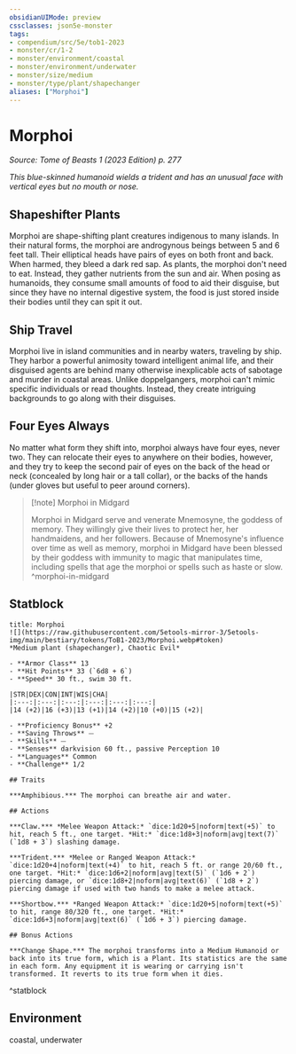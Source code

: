 ```yaml
---
obsidianUIMode: preview
cssclasses: json5e-monster
tags:
- compendium/src/5e/tob1-2023
- monster/cr/1-2
- monster/environment/coastal
- monster/environment/underwater
- monster/size/medium
- monster/type/plant/shapechanger
aliases: ["Morphoi"]
---
```

# Morphoi
*Source: Tome of Beasts 1 (2023 Edition) p. 277*  

*This blue-skinned humanoid wields a trident and has an unusual face with vertical eyes but no mouth or nose.*

## Shapeshifter Plants

Morphoi are shape-shifting plant creatures indigenous to many islands. In their natural forms, the morphoi are androgynous beings between 5 and 6 feet tall. Their elliptical heads have pairs of eyes on both front and back. When harmed, they bleed a dark red sap. As plants, the morphoi don't need to eat. Instead, they gather nutrients from the sun and air. When posing as humanoids, they consume small amounts of food to aid their disguise, but since they have no internal digestive system, the food is just stored inside their bodies until they can spit it out.

## Ship Travel

Morphoi live in island communities and in nearby waters, traveling by ship. They harbor a powerful animosity toward intelligent animal life, and their disguised agents are behind many otherwise inexplicable acts of sabotage and murder in coastal areas. Unlike doppelgangers, morphoi can't mimic specific individuals or read thoughts. Instead, they create intriguing backgrounds to go along with their disguises.

## Four Eyes Always

No matter what form they shift into, morphoi always have four eyes, never two. They can relocate their eyes to anywhere on their bodies, however, and they try to keep the second pair of eyes on the back of the head or neck (concealed by long hair or a tall collar), or the backs of the hands (under gloves but useful to peer around corners).

> [!note] Morphoi in Midgard
> 
> Morphoi in Midgard serve and venerate Mnemosyne, the goddess of memory. They willingly give their lives to protect her, her handmaidens, and her followers. Because of Mnemosyne's influence over time as well as memory, morphoi in Midgard have been blessed by their goddess with immunity to magic that manipulates time, including spells that age the morphoi or spells such as haste or slow.
^morphoi-in-midgard

## Statblock

```ad-statblock
title: Morphoi
![](https://raw.githubusercontent.com/5etools-mirror-3/5etools-img/main/bestiary/tokens/ToB1-2023/Morphoi.webp#token)
*Medium plant (shapechanger), Chaotic Evil*

- **Armor Class** 13
- **Hit Points** 33 (`6d8 + 6`)
- **Speed** 30 ft., swim 30 ft.

|STR|DEX|CON|INT|WIS|CHA|
|:---:|:---:|:---:|:---:|:---:|:---:|
|14 (+2)|16 (+3)|13 (+1)|14 (+2)|10 (+0)|15 (+2)|

- **Proficiency Bonus** +2
- **Saving Throws** ⏤
- **Skills** ⏤
- **Senses** darkvision 60 ft., passive Perception 10
- **Languages** Common
- **Challenge** 1/2

## Traits

***Amphibious.*** The morphoi can breathe air and water.

## Actions

***Claw.*** *Melee Weapon Attack:* `dice:1d20+5|noform|text(+5)` to hit, reach 5 ft., one target. *Hit:* `dice:1d8+3|noform|avg|text(7)` (`1d8 + 3`) slashing damage.

***Trident.*** *Melee or Ranged Weapon Attack:* `dice:1d20+4|noform|text(+4)` to hit, reach 5 ft. or range 20/60 ft., one target. *Hit:* `dice:1d6+2|noform|avg|text(5)` (`1d6 + 2`) piercing damage, or `dice:1d8+2|noform|avg|text(6)` (`1d8 + 2`) piercing damage if used with two hands to make a melee attack.

***Shortbow.*** *Ranged Weapon Attack:* `dice:1d20+5|noform|text(+5)` to hit, range 80/320 ft., one target. *Hit:* `dice:1d6+3|noform|avg|text(6)` (`1d6 + 3`) piercing damage.

## Bonus Actions

***Change Shape.*** The morphoi transforms into a Medium Humanoid or back into its true form, which is a Plant. Its statistics are the same in each form. Any equipment it is wearing or carrying isn't transformed. It reverts to its true form when it dies.
```
^statblock

## Environment

coastal, underwater